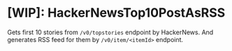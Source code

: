 # [WIP]: HackerNewsTop10PostAsRSS
Gets first 10 stories from `/v0/topstories` endpoint by HackerNews. And generates RSS feed for them by `/v0/item/<itemId>` endpoint.
